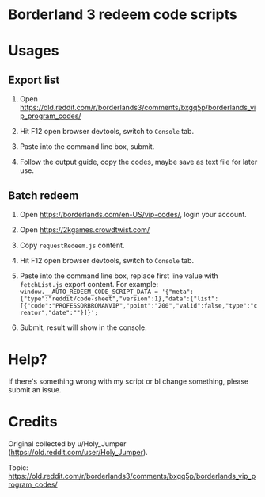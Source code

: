 # Borderland 3 redeem code scripts

# Usages

## Export list

1. Open https://old.reddit.com/r/borderlands3/comments/bxgq5p/borderlands_vip_program_codes/

2. Hit F12 open browser devtools, switch to `Console` tab.

3. Paste into the command line box, submit.

4. Follow the output guide, copy the codes, maybe save as text file for later use.

## Batch redeem

1. Open https://borderlands.com/en-US/vip-codes/, login your account.

2. Open https://2kgames.crowdtwist.com/

3. Copy `requestRedeem.js` content.

4. Hit F12 open browser devtools, switch to `Console` tab.
 
5. Paste into the command line box, replace first line value with `fetchList.js` export content. For example:  `
window.__AUTO_REDEEM_CODE_SCRIPT_DATA = '{"meta":{"type":"reddit/code-sheet","version":1},"data":{"list":[{"code":"PROFESSORBROMANVIP","point":"200","valid":false,"type":"creator","date":""}]}';
`

6. Submit, result will show in the console.

# Help?

If there's something wrong with my script or bl change something, please submit an issue.

# Credits

Original collected by u/Holy_Jumper (https://old.reddit.com/user/Holy_Jumper).

Topic: https://old.reddit.com/r/borderlands3/comments/bxgq5p/borderlands_vip_program_codes/